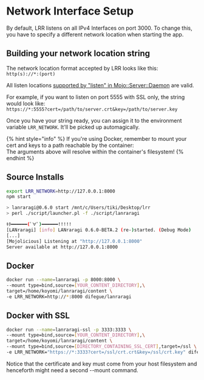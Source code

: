 # Network Interface Setup

By default, LRR listens on all IPv4 Interfaces on port 3000. To change this, you have to specify a different network location when starting the app.

## Building your network location string

The network location format accepted by LRR looks like this:  
`http(s)://*:(port)`

All listen locations [supported by "listen" in Mojo::Server::Daemon](http://www.mojolicious.org/perldoc/Mojo/Server/Daemon#listen) are valid.

For example, if you want to listen on port 5555 with SSL only, the string would look like:  
`https://*:5555?cert=/path/to/server.crt&key=/path/to/server.key`

Once you have your string ready, you can assign it to the environment variable `LRR_NETWORK`. It'll be picked up automagically.

{% hint style="info" %}
If you're using Docker, remember to mount your cert and keys to a path reachable by the container:  
The arguments above will resolve within the container's filesystem!
{% endhint %}

## Source Installs

```bash
export LRR_NETWORK=http://127.0.0.1:8000
npm start

> lanraragi@0.6.0 start /mnt/c/Users/tiki/Desktop/lrr
> perl ./script/launcher.pl -f ./script/lanraragi

ｷﾀ━━━━━━(ﾟ∀ﾟ)━━━━━━!!!!!
[LANraragi] [info] LANraragi 0.6.0-BETA.2 (re-)started. (Debug Mode)
[...]
[Mojolicious] Listening at "http://127.0.0.1:8000"
Server available at http://127.0.0.1:8000
```

## Docker 

```bash
docker run --name=lanraragi -p 8000:8000 \
--mount type=bind,source=[YOUR_CONTENT_DIRECTORY],\
target=/home/koyomi/lanraragi/content \
-e LRR_NETWORK=http://*:8000 difegue/lanraragi
```

## Docker with SSL

```bash
docker run --name=lanraragi-ssl -p 3333:3333 \
--mount type=bind,source=[YOUR_CONTENT_DIRECTORY],\
target=/home/koyomi/lanraragi/content \
--mount type=bind,source=[DIRECTORY_CONTAINING_SSL_CERT],target=/ssl \
-e LRR_NETWORK="https://*:3333?cert=/ssl/crt.crt&key=/ssl/crt.key" difegue/lanraragi
```

Notice that the certificate and key must come from your host filesystem and henceforth might need a second --mount command.

